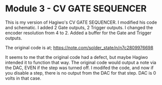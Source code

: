 # Module 3 - CV GATE SEQUENCER
This is my version of Hagiwo's CV GATE SEQUENCER.  I modified his code and schematic.  I added 2 Gate outputs, 2 Trigger outputs.  I changed the encoder resolution from 4 to 2.  Added a buffer for the Gate and Trigger outputs.

The original code is at;
https://note.com/solder_state/n/n7c2809976698

It seems to me that the original code had a defect, but maybe Hagiwo intended it to function that way.  The original code would output a note via the DAC, EVEN if the step was turned off.  I modifed the code, and now if you disable a step, there is no output from the DAC for that step.  DAC is 0 volts in that case.



 
